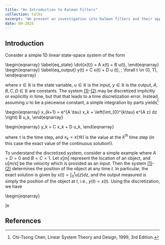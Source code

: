 ```yaml
---
title: "An Introduction to Kalman Filters"
collection: talks
excerpt: "We present an investigation into Kalman filters and their applications in BMS"
date: 09-2025
---
```


## Introduction

Consider a simple 1D linear state-space system of the form 

\begin{eqnarray}
\label{eq_state}
\dot{x(t)} = A x(t) + B u(t),
\end{eqnarray}
\begin{eqnarray}
\label{eq_output}
y(t) = C x(t) + D u (t), \; \forall t \in (0, T),
\end{eqnarray}

where $x \in \mathbb{R}$ is the state variable, $u \in \mathbb{R}$ is the input, $y \in \mathbb{R}$ is the output, $A, B, C, D \in \mathbb{R}$ are constants. The system [(1)](#eq_state)-[(2)](#eq_output) may be discretized implicitly or explicitly in time, but that that leads to a time discretization error. Instead, assuming $u$ to be a piecewise constant, a simple integration by parts yields[^1]

\begin{eqnarray}
x_{k+1} = e^{A \tau} x_k + \left(\int_{0}^{k\tau} e^{A z} dz \right) B u_k,
\end{eqnarray}

\begin{eqnarray}
y_k = C x_k + D u_k,
\end{eqnarray}

where $\tau$ is the time step, and $x_k = x(\tau k)$ is the value at the $k^{th}$ time step (in this case the exact value of the continuous solution!). 

To understand the discretized system, consider a simple example where $A = D = 0$ and $B = C = 1$. Let $x [m]$ represent the location of an object, and $u [m/s]$ be the velocity which is provided as an input. Then the system [(1)](#eq_state)-[(2)](#eq_output) determines the position of the object at any time $t$. In particular, the exact solution is given by $x(t) = \int_{0}^t u(z)dz$, and the output measured is simply the position of the object at $t$, i.e., $y(t) = x(t)$. Using the discretization, we have 

\begin{eqnarray}

]e

## References
[^1]: Chi-Tsong Chen, Linear System Theory and Design, 1999, 3rd Edition.
